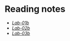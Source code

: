# Reading notes


- [*Lab-01b*](https://neba9.github.io/reading-notes/growth-mindset)
- [*Lab-02b*](https://neba9.github.io/reading-notes/tools-terminal)
- [*Lab-03b*](https://neba9.github.io/reading-notes/remote-repositories) 
